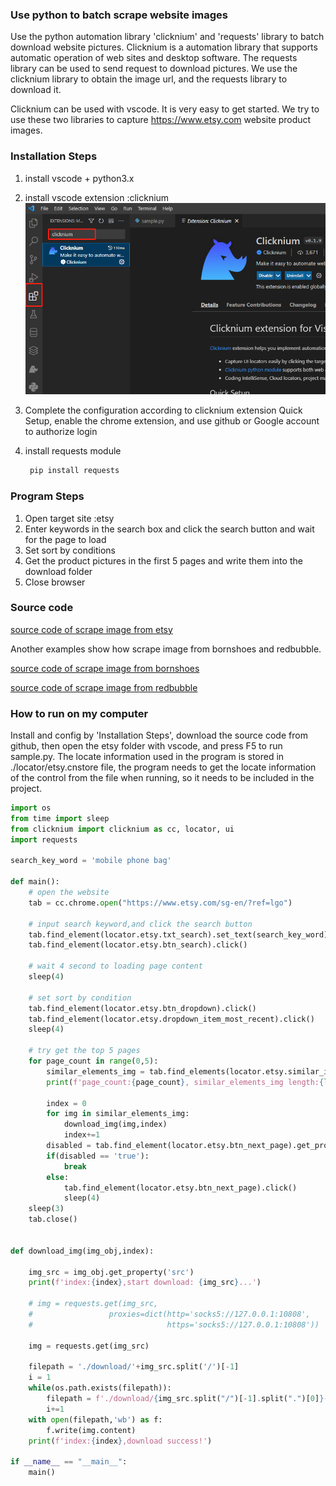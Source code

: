 ### Use python to batch scrape website images
Use the python automation library 'clicknium' and 'requests' library to batch download website pictures. Clicknium is a automation library that supports automatic operation of web sites and desktop software. The requests library can be used to send request to download pictures.
We use the clicknium library to obtain the image url, and the requests library to download it.

Clicknium can be used with vscode. It is very easy to get started. We try to use these two libraries to capture https://www.etsy.com website product images.

### Installation Steps
1. install vscode + python3.x
2. install vscode extension :clicknium
   ![install_clicknium.png](.locator/etsy_img/install_clicknium.png)
3. Complete the configuration according to clicknium extension Quick Setup, enable the chrome extension, and use github or Google account to authorize login

4. install requests module
   ```python
    pip install requests
   ```

### Program Steps
1. Open target site :etsy
2. Enter keywords in the search box and click the search button and wait for the page to load
3. Set sort by conditions
4. Get the product pictures in the first 5 pages and write them into the download folder
5. Close browser
   
### Source code
[source code of scrape image from etsy](https://github.com/automation9417/etsy)

Another examples show how scrape image from bornshoes and redbubble.

[source code of scrape image from bornshoes](https://github.com/automation9417/bornshoes)

[source code of scrape image from redbubble](https://github.com/automation9417/redbubble)
### How to run on my computer
Install and config by 'Installation Steps', download the source code from github, then open the etsy folder with vscode, and press F5 to run sample.py. The locate information used in the program is stored in ./locator/etsy.cnstore file, the program needs to get the locate information of the control from the file when running, so it needs to be included in the project.

``` python
import os
from time import sleep
from clicknium import clicknium as cc, locator, ui
import requests

search_key_word = 'mobile phone bag'

def main():
    # open the website
    tab = cc.chrome.open("https://www.etsy.com/sg-en/?ref=lgo")

    # input search keyword,and click the search button
    tab.find_element(locator.etsy.txt_search).set_text(search_key_word)
    tab.find_element(locator.etsy.btn_search).click()

    # wait 4 second to loading page content
    sleep(4)

    # set sort by condition
    tab.find_element(locator.etsy.btn_dropdown).click()
    tab.find_element(locator.etsy.dropdown_item_most_recent).click()
    sleep(4)

    # try get the top 5 pages 
    for page_count in range(0,5):
        similar_elements_img = tab.find_elements(locator.etsy.similar_img)
        print(f'page_count:{page_count}, similar_elements_img length:{len(similar_elements_img)}')

        index = 0
        for img in similar_elements_img:
            download_img(img,index)
            index+=1
        disabled = tab.find_element(locator.etsy.btn_next_page).get_property('disabled')
        if(disabled == 'true'):
            break
        else:
            tab.find_element(locator.etsy.btn_next_page).click()
            sleep(4)
    sleep(3)
    tab.close()
    

def download_img(img_obj,index):
    
    img_src = img_obj.get_property('src')
    print(f'index:{index},start download: {img_src}...')
    
    # img = requests.get(img_src, 
    #                 proxies=dict(http='socks5://127.0.0.1:10808',
    #                              https='socks5://127.0.0.1:10808'))

    img = requests.get(img_src)

    filepath = './download/'+img_src.split('/')[-1]
    i = 1
    while(os.path.exists(filepath)):
        filepath = f'./download/{img_src.split("/")[-1].split(".")[0]}-{i}.jpg'
        i+=1
    with open(filepath,'wb') as f:
        f.write(img.content)
    print(f'index:{index},download success!')

if __name__ == "__main__":
    main()

    

```